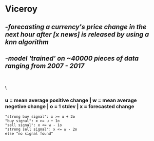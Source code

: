# Viceroy
## *-forecasting a currency's price change in the next hour after [x news] is released by using a knn algorithm*
## *-model 'trained' on ~40000 pieces of data ranging from 2007 - 2017*
\
\
\
### u = mean average positive change | w = mean average negetive change | o = 1 stdev | x = forecasted change

```
"strong buy signal": x >= u + 2o 
"buy signal": x >= u + 1o 
"sell signal": x <= w - 1o
"strong sell signal": x <= w - 2o 
else "no signal found"
```
